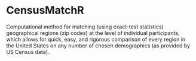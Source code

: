 CensusMatchR
============

Computational method for matching (using exact-test statistics) geographical regions (zip codes) at the level of individual participants, which allows for quick, easy, and rigorous comparison of every region in the United States on any number of chosen demographics (as provided by US Census data).
